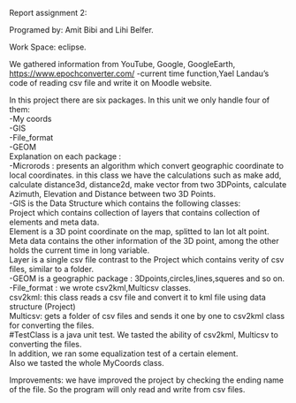 Report assignment 2: <br>

Programed by: Amit Bibi and Lihi Belfer.<br>

Work Space: eclipse. <br>

We gathered information from YouTube, Google, GoogleEarth, https://www.epochconverter.com/ -current time function,Yael Landau’s code of reading csv file and write it on Moodle website.<br>

 In this project there are six packages. In this unit we only handle four of them:<br>
-My coords<br>
-GIS<br>
-File_format<br>
-GEOM<br>
Explanation on each package :<br>
-Microrods : presents an algorithm which convert geographic coordinate to local coordinates. in this class we have the calculations such as make add, calculate distance3d, distance2d, make vector from two 3DPoints, calculate Azimuth, Elevation and Distance between two 3D Points.<br>
-GIS is the Data Structure which contains the following classes:<br>
Project which contains collection of layers that contains collection of elements and meta data.<br>
Element is a 3D point coordinate on the map, splitted to lan lot alt point.<br>
Meta data contains the other information of the 3D point, among the other holds the current time in long variable.<br>
Layer is a single csv file contrast to the Project which contains verity of csv files, similar to a folder.<br>
-GEOM is a geographic package : 3Dpoints,circles,lines,squeres and so on.<br>
-File_format : we wrote csv2kml,Multicsv classes.<br>
 csv2kml: this class reads a csv file and convert it to kml file using data structure (Project)<br>
Multicsv: gets a folder of csv files and sends it one by one to csv2kml class for converting the files.<br>
#TestClass is a java unit test. We tasted the ability of csv2kml, Multicsv to converting the files.<br>
In addition, we ran some equalization test of a certain element.<br>
Also we tasted the whole MyCoords class.<br>

Improvements: we have improved the project by checking the ending name of the file. So the program will only read and write from csv files. 
